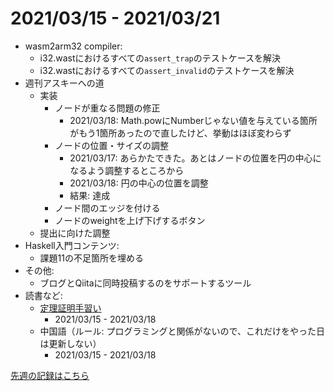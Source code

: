 # 2021/03/15 - 2021/03/21

- wasm2arm32 compiler:
    - i32.wastにおけるすべての`assert_trap`のテストケースを解決
    - i32.wastにおけるすべての`assert_invalid`のテストケースを解決
- 週刊アスキーへの道
    - 実装
        - ノードが重なる問題の修正
            - 2021/03/18: Math.powにNumberじゃない値を与えている箇所がもう1箇所あったので直したけど、挙動はほぼ変わらず
        - ノードの位置・サイズの調整
            - 2021/03/17: あらかたできた。あとはノードの位置を円の中心になるよう調整するところから
            - 2021/03/18: 円の中心の位置を調整
            - 結果: 達成
        - ノード間のエッジを付ける
        - ノードのweightを上げ下げするボタン
    - 提出に向けた調整
- Haskell入門コンテンツ:
    - 課題11の不足箇所を埋める
- その他:
    - ブログとQiitaに同時投稿するのをサポートするツール
- 読書など:
    - [定理証明手習い](https://www.lambdanote.com/collections/littleprover)
        - 2021/03/15 - 2021/03/18
    - 中国語（ルール: プログラミングと関係がないので、これだけをやった日は更新しない）
        - 2021/03/15 - 2021/03/18

[先週の記録はこちら](https://github.com/igrep/daily-commits/blob/2f285f9f4b6f9e4282c582787753e4a1d4789529/yesterday.md)
